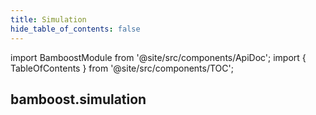 ```yaml
---
title: Simulation
hide_table_of_contents: false
---
```


import BamboostModule from '@site/src/components/ApiDoc';
import { TableOfContents } from '@site/src/components/TOC';

## bamboost.simulation


<BamboostModule moduleName="simulation" parentName="Simulation" />

<TableOfContents />
